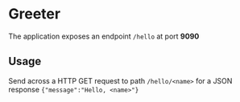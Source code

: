 # Greeter
The application exposes an endpoint `/hello` at port **9090**
## Usage
Send across a HTTP GET request to path `/hello/<name>` for a JSON response 
`{"message":"Hello, <name>"}`
